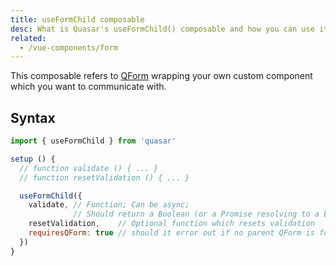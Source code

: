 ```yaml
---
title: useFormChild composable
desc: What is Quasar's useFormChild() composable and how you can use it
related:
  - /vue-components/form
---
```


This composable refers to [QForm](/vue-components/form) wrapping your own custom component which you want to communicate with.

## Syntax

```js
import { useFormChild } from 'quasar'

setup () {
  // function validate () { ... }
  // function resetValidation () { ... }

  useFormChild({
    validate, // Function; Can be async;
              // Should return a Boolean (or a Promise resolving to a Boolean)
    resetValidation,    // Optional function which resets validation
    requiresQForm: true // should it error out if no parent QForm is found?
  })
}
```
